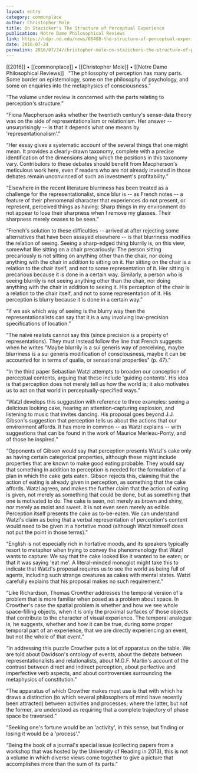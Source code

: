 ```yaml
---
layout: entry
category: commonplace
author: Christopher Mole
title: On Stazicker's The Structure of Perceptual Experience
publication: Notre Dame Philosophical Reviews
link: https://ndpr.nd.edu/news/66488-the-structure-of-perceptual-experience/
date: 2016-07-24
permalink: 2016/07/24/christopher-mole-on-stazickers-the-structure-of-perceptual-experience
---
```


[[2016]] • [[commonplace]] • [[Christopher Mole]] • [[Notre Dame Philosophical Reviews]]
 
“The philosophy of perception has many parts. Some border on epistemology, some on the philosophy of psychology, and some on enquiries into the metaphysics of consciousness.”

“The volume under review is concerned with the parts relating to perception's structure.”

“Fiona Macpherson asks whether the twentieth century's sense-data theory was on the side of representationalism or relationism. Her answer -- unsurprisingly -- is that it depends what one means by 'representationalism'.”

“Her essay gives a systematic account of the several things that one might mean. It provides a clearly-drawn taxonomy, complete with a precise identification of the dimensions along which the positions in this taxonomy vary. Contributors to these debates should benefit from Macpherson's meticulous work here, even if readers who are not already invested in those debates remain unconvinced of such an investment's profitability.”

“Elsewhere in the recent literature blurriness has been treated as a challenge for the representationalist, since blur is -- as French notes -- a feature of their phenomenal character that experiences do not present, or represent, perceived things as having: Sharp things in my environment do not appear to lose their sharpness when I remove my glasses. Their sharpness merely ceases to be seen.”

“French's solution to these difficulties -- arrived at after rejecting some alternatives that have been assayed elsewhere -- is that blurriness modifies the relation of seeing. Seeing a sharp-edged thing blurrily is, on this view, somewhat like sitting on a chair precariously: The person sitting precariously is not sitting on anything other than the chair, nor doing anything with the chair in addition to sitting on it. Her sitting on the chair is a relation to the chair itself, and not to some representation of it. Her sitting is precarious because it is done in a certain way. Similarly, a person who is seeing blurrily is not seeing anything other than the chair, nor doing anything with the chair in addition to seeing it. His perception of the chair is a relation to the chair itself, and not to some representation of it. His perception is blurry because it is done in a certain way.”

“If we ask which way of seeing is the blurry way then the representationalists can say that it is a way involving low-precision specifications of location.”

“The naive realists cannot say this (since precision is a property of representations). They must instead follow the line that French suggests when he writes "Maybe blurrily is a sui generis way of perceiving, maybe blurriness is a sui generis modification of consciousness, maybe it can be accounted for in terms of qualia, or sensational properties" (p. 47).”

“In the third paper Sebastian Watzl attempts to broaden our conception of perceptual contents, arguing that these include 'guiding contents'. His idea is that perception does not merely tell us how the world is; it also motivates us to act on that world in perceptually-specified ways.”

“Watzl develops this suggestion with reference to three examples: seeing a delicious looking cake, hearing an attention-capturing explosion, and listening to music that invites dancing. His proposal goes beyond J.J. Gibson's suggestion that perception tells us about the actions that our environment affords. It has more in common -- as Watzl explains -- with suggestions that can be found in the work of Maurice Merleau-Ponty, and of those he inspired.”

“Opponents of Gibson would say that perception presents Watzl's cake only as having certain categorical properties, although these might include properties that are known to make good eating probable. They would say that something in addition to perception is needed for the formulation of a plan in which the cake gets eaten. Gibson rejects this, claiming that the action of eating is already given in perception, as something that the cake affords. Watzl agrees, and makes the further claim that the action of eating is given, not merely as something that could be done, but as something that one is motivated to do: The cake is seen, not merely as brown and shiny, nor merely as moist and sweet. It is not even seen merely as edible. Perception itself presents the cake as to-be-eaten. We can understand Watzl's claim as being that a verbal representation of perception's content would need to be given in a hortative mood (although Watzl himself does not put the point in those terms).”

“English is not especially rich in hortative moods, and its speakers typically resort to metaphor when trying to convey the phenomenology that Watzl wants to capture: We say that the cake looked like it wanted to be eaten; or that it was saying 'eat me'. A literal-minded monoglot might take this to indicate that Watzl's proposal requires us to see the world as being full of agents, including such strange creatures as cakes with mental states. Watzl carefully explains that his proposal makes no such requirement.”

“Like Richardson, Thomas Crowther addresses the temporal version of a problem that is more familiar when posed as a problem about space. In Crowther's case the spatial problem is whether and how we see whole space-filling objects, when it is only the proximal surfaces of those objects that contribute to the character of visual experience. The temporal analogue is, he suggests, whether and how it can be true, during some proper temporal part of an experience, that we are directly experiencing an event, but not the whole of that event.”

“In addressing this puzzle Crowther puts a lot of apparatus on the table. We are told about Davidson's ontology of events, about the debate between representationalists and relationalists, about M.G.F. Martin's account of the contrast between direct and indirect perception, about perfective and imperfective verb aspects, and about controversies surrounding the metaphysics of constitution.”

“The apparatus of which Crowther makes most use is that with which he draws a distinction (to which several philosophers of mind have recently been attracted) between activities and processes; where the latter, but not the former, are understood as requiring that a complete trajectory of phase space be traversed.”

“Seeking one's fortune would be an 'activity', in this sense, but finding or losing it would be a 'process'.”

“Being the book of a journal's special issue (collecting papers from a workshop that was hosted by the University of Reading in 2013), this is not a volume in which diverse views come together to give a picture that accomplishes more than the sum of its parts.”

